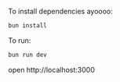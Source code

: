 To install dependencies ayoooo:
```sh
bun install
```

To run:
```sh
bun run dev
```

open http://localhost:3000
